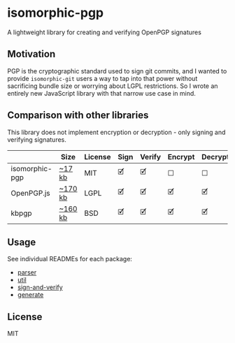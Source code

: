 # isomorphic-pgp

A lightweight library for creating and verifying OpenPGP signatures

## Motivation

PGP is the cryptographic standard used to sign git commits, and I wanted to provide `isomorphic-git` users a way
to tap into that power without sacrificing bundle size or worrying about LGPL restrictions.
So I wrote an entirely new JavaScript library with that narrow use case in mind.


## Comparison with other libraries

This library does not implement encryption or decryption - only signing and verifying signatures.

|   | Size | License | Sign | Verify | Encrypt | Decrypt |
|---|------|---------|------|--------|---------|---------|
| isomorphic-pgp | [~17 kb](https://bundlephobia.com/result?p=@isomorphic-git/pgp-plugin@0.0.7) | MIT | 🗹 | 🗹 | ☐ | ☐|
| OpenPGP.js | [~170 kb](https://bundlephobia.com/result?p=openpgp@4.2.1) | LGPL | 🗹 | 🗹 | 🗹 | 🗹 |
| kbpgp | [~160 kb](https://bundlephobia.com/result?p=kbpgp@2.0.82) | BSD |  🗹 | 🗹 | 🗹 | 🗹 |

## Usage

See individual READMEs for each package:

- [parser](https://github.com/wmhilton/isomorphic-pgp/tree/master/src/parser)
- [util](https://github.com/wmhilton/isomorphic-pgp/tree/master/src/util)
- [sign-and-verify](https://github.com/wmhilton/isomorphic-pgp/tree/master/src/sign-and-verify)
- [generate](https://github.com/wmhilton/isomorphic-pgp/tree/master/src/generate)

## License

MIT